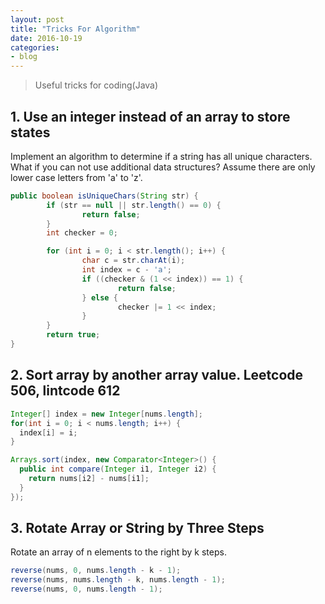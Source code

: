```yaml
---
layout: post
title: "Tricks For Algorithm"
date: 2016-10-19
categories:
- blog
---
```


> Useful tricks for coding(Java)

## 1. Use an integer instead of an array to store states
Implement an algorithm to determine if a string has all unique characters.
What if you can not use additional data structures?
Assume there are only lower case letters from 'a' to 'z'.
```java
public boolean isUniqueChars(String str) {
		if (str == null || str.length() == 0) {
				return false;
		}
		int checker = 0;

		for (int i = 0; i < str.length(); i++) {
				char c = str.charAt(i);
				int index = c - 'a';
				if ((checker & (1 << index)) == 1) {
						return false;
				} else {
						checker |= 1 << index;
				}
		}
		return true;
}
```

## 2. Sort array by another array value. Leetcode 506, lintcode 612
```java
Integer[] index = new Integer[nums.length];
for(int i = 0; i < nums.length; i++) {
  index[i] = i;
}

Arrays.sort(index, new Comparator<Integer>() {
  public int compare(Integer i1, Integer i2) {
  	return nums[i2] - nums[i1];
  }
});
```

## 3. Rotate Array or String by Three Steps
Rotate an array of n elements to the right by k steps.
```java
reverse(nums, 0, nums.length - k - 1);
reverse(nums, nums.length - k, nums.length - 1);
reverse(nums, 0, nums.length - 1);
```
